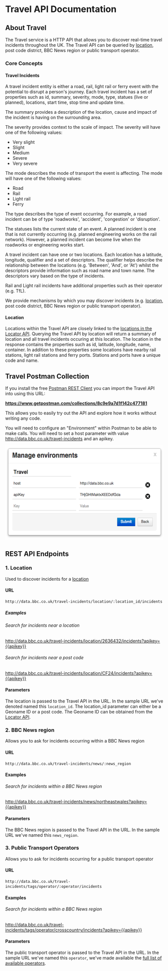 #  Travel API Documentation

## About Travel

The Travel service is a HTTP API that allows you to discover real-time travel incidents throughout the UK.  The Travel API can be queried by [location](./Locator.html#locations), post code district, BBC News region or public transport operator.

### Core Concepts
#### Travel Incidents

A travel incident entity is either a road, rail, light rail or ferry event with the potential to disrupt a person's journey.  Each travel incident has a set of properties such as id, summary, severity, mode, type, statues (live or planned), locations, start time, stop time and update time.

The summary provides a description of the location, cause and impact of the incident is having on the surrounding area.

The severity provides context to the scale of impact.  The severity will have one of the following values:

* Very slight
* Slight
* Medium
* Severe
* Very severe

The mode describes the mode of transport the event is affecting.  The mode will have one of the following values:

* Road
* Rail
* Light rail
* Ferry

The type describes the type of event occurring.  For example, a road incident can be of type 'roadworks', 'accident', 'congestion' or 'disruption'.

The statuses lists the current state of an event.  A planned incident is one that is not currently occurring (e.g. planned engineering works on the rail network).  However, a planned incident can become live when the roadworks or engineering works start.

A travel incident can have one or two locations.  Each location has a latitude, longitude, qualifier and a set of descriptors.  The qualifier helps describe the relationship between the locations (e.g. 'Between', 'And', or 'At') whilst the descriptors provide information such as road name and town name.  The descriptors vary based on the type of incidents.

Rail and Light rail incidents have additional properties such as their operator (e.g. TfL).

We provide mechanisms by which you may discover incidents (e.g. [location](./Locator.html#locations), post code district, BBC News region or public transport operator).

#### Location

Locations within the Travel API are closely linked to the [locations in the Locator API](./Locator.html#locations).  Querying the Travel API by location will return a summary of location and all travel incidents occuring at this location.  The location in the response contains the properties such as id, latitude, longitude, name, container.  In addition to these properties some locations have nearby rail stations, light rail stations and ferry ports.  Stations and ports have a unique code and name.

## Travel Postman Collection

If you install the free [Postman REST Client](https://www.getpostman.com) you can import the Travel API into using this URL:

**https://www.getpostman.com/collections/8c9e9a7d1f142c477181**

This allows you to easily try out the API and explore how it works without writing any code.

You will need to configure an "Environment" within Postman to be able to make calls. You will need to set a host parameter with value http://data.bbc.co.uk/travel-incidents and an apikey.

<img src=" ./img/travel-postman.png" height="300" />

## REST API Endpoints

### 1. Location

Used to discover incidents for a [location](./Locator.html#locations)

#### URL

```
http://data.bbc.co.uk/travel-incidents/location/:location_id/incidents
```

##### Examples

###### Search for incidents near a location

http://data.bbc.co.uk/travel-incidents/location/2636432/incidents?apikey={{apikey}}

###### Search for incidents near a post code

http://data.bbc.co.uk/travel-incidents/location/CF24/incidents?apikey={{apikey}}

#### Parameters

The location is passed to the Travel API in the URL.  In the sample URL we've denoted named this `location_id`.  The location_id parameter can either be a Geoname ID or a post code.  The Geoname ID can be obtained from the [Locator API](./Locator.html).

### 2. BBC News region

Allows you to ask for incidents occurring within a BBC News region

#### URL

```
http://data.bbc.co.uk/travel-incidents/news/:news_region
```

#### Examples

###### Search for incidents within a BBC News region

http://data.bbc.co.uk/travel-incidents/news/northeastwales?apikey={{apikey}}

#### Parameters

The BBC News region is passed to the Travel API in the URL.  In the sample URL we've named this `news_region`.

### 3. Public Transport Operators

Allows you to ask for incidents occurring for a public transport operator

#### URL

```
http://data.bbc.co.uk/travel-incidents/tags/operator/:operator/incidents
```

#### Examples

###### Search for incidents within a BBC News region

http://data.bbc.co.uk/travel-incidents/tags/operator/crosscountry/incidents?apikey={{apikey}}

#### Parameters

The public transport operator is passed to the Travel API in the URL.  In the sample URL we've named this `operator`, we've made available the [full list of available operators](./Travel/public-transport-operators.html).
